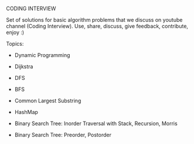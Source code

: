 CODING INTERVIEW

Set of solutions for basic algorithm problems that we discuss on youtube channel (Coding Interview).
Use, share, discuss, give feedback, contribute, enjoy :)

Topics:
 * Dynamic Programming
 * Dijkstra
 
 * DFS
 * BFS
 * Common Largest Substring
 * HashMap
 * Binary Search Tree: Inorder Traversal with Stack, Recursion, Morris
 * Binary Search Tree: Preorder, Postorder

